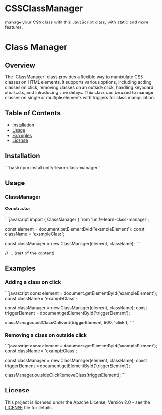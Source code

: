 # CSSClassManager
manage your CSS class with this JavaScript class, with static and more features.
# Class Manager

## Overview

The \`ClassManager\` class provides a flexible way to manipulate CSS classes on HTML elements. It supports various options, including adding classes on click, removing classes on an outside click, handling keyboard shortcuts, and introducing time delays. This class can be used to manage classes on single or multiple elements with triggers for class manipulation.

## Table of Contents

- [Installation](#installation)
- [Usage](#usage)
- [Examples](#examples)
- [License](#license)

## Installation

\`\`\`bash
npm install unify-learn-class-manager
\`\`\`

## Usage

### ClassManager

#### Constructor

\`\`\`javascript
import { ClassManager } from 'unify-learn-class-manager';

const element = document.getElementById('exampleElement');
const className = 'exampleClass';

const classManager = new ClassManager(element, className);
\`\`\`

// ... (rest of the content)

## Examples

### Adding a class on click

\`\`\`javascript
const element = document.getElementById('exampleElement');
const className = 'exampleClass';

const classManager = new ClassManager(element, className);
const triggerElement = document.getElementById('triggerElement');

classManager.addClassOnEvent(triggerElement, 500, 'click');
\`\`\`

### Removing a class on outside click

\`\`\`javascript
const element = document.getElementById('exampleElement');
const className = 'exampleClass';

const classManager = new ClassManager(element, className);
const triggerElement = document.getElementById('triggerElement');

classManager.outsideClickRemoveClass(triggerElement);
\`\`\`

## License

This project is licensed under the Apache License, Version 2.0 - see the [LICENSE](LICENSE) file for details.
